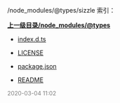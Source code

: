 /node_modules/@types/sizzle 索引：


**[上一级目录/node_modules/@types](/node_modules/@types/index.md)**

- [index.d.ts](/node_modules/@types/sizzle/index.d.ts)

- [LICENSE](/node_modules/@types/sizzle/LICENSE)

- [package.json](/node_modules/@types/sizzle/package.json)

- [README](/node_modules/@types/sizzle/README.md)


<font size=2 color='grey'> 2020-03-04 11:02 </font>